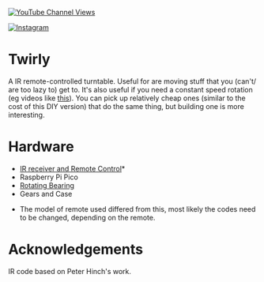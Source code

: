 [![YouTube Channel Views](https://img.shields.io/youtube/channel/views/UCz5BOU9J9pB_O0B8-rDjCWQ?label=YouTube&style=social)](https://www.youtube.com/channel/UCz5BOU9J9pB_O0B8-rDjCWQ)

[![Instagram](https://img.shields.io/badge/Instagram-E4405F?style=for-the-badge&logo=instagram&logoColor=white)](https://www.instagram.com/v_e_e_b/)


# Twirly

A IR remote-controlled turntable. Useful for are moving stuff that you (can't/ are too lazy to) get to. It's also useful if you need a constant speed rotation (eg videos like [this](https://www.youtube.com/watch?v=VR0v6CCrpZc)). You can pick up relatively cheap ones (similar to the cost of this DIY version) that do the same thing, but building one is more interesting.

# Hardware

- [IR receiver and Remote Control](https://www.amazon.de/-/en/DollaTek-Infrared-Wireless-Control-Arduino/dp/B07DJ58XGC/ref=sr_1_4?crid=183Q0LV5BC1G2&keywords=ir+remote+dollatek&qid=1686419607&sprefix=ir+remote+dollatek%2Caps%2C91&sr=8-4)*
- Raspberry Pi Pico
- [Rotating Bearing](https://www.amazon.de/-/en/dp/B073NZ4GT4?psc=1&ref=ppx_yo2ov_dt_b_product_details)
- Gears and Case

* The model of remote used differed from this, most likely the codes need to be changed, depending on the remote.
 
# Acknowledgements

IR code based on Peter Hinch's work.
